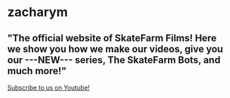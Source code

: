 # zacharym


<html>
  <head></head>
  <body style= "backround-color:red;">
    <h2>
    "The official website of SkateFarm Films!  Here we show you how we make our videos, give you our ---NEW--- series, The SkateFarm          Bots, and much more!"
    </h2>
  </body>
</html>
<a href="https://youtube.com/SkateFarm Films">Subscribe to us on Youtube!</a>
  

  

